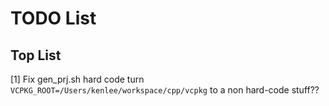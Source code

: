 # TODO List 

## Top List 

[1] Fix gen_prj.sh hard code
turn `VCPKG_ROOT=/Users/kenlee/workspace/cpp/vcpkg`
to a non hard-code stuff??

